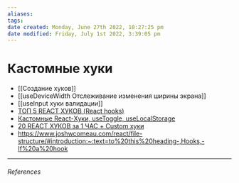 ```yaml
---
aliases: 
tags: 
date created: Monday, June 27th 2022, 10:27:25 pm
date modified: Friday, July 1st 2022, 3:39:05 pm
---
```


# Кастомные хуки

- [[Создание хуков]]
- [[useDeviceWidth Отслеживание изменения ширины экрана]]
- [[useInput хуки валидации]]
- [ТОП 5 REACT ХУКОВ (React hooks)](https://www.youtube.com/watch?v=ks8oftGP2oc&list=PLZTsCOAKJJ_YjEHsB4HJQ9GnB7I_g3n1l&index=1)
- [Кастомные React-Хуки, useToggle, useLocalStorage](https://www.youtube.com/watch?v=igmAJCCSILY)
- [20 REACT ХУКОВ за 1 ЧАС + Custom хуки](https://www.youtube.com/watch?v=8VyTTcT_EwY)
- https://www.joshwcomeau.com/react/file-structure/#introduction:~:text=to%20this%20heading-,Hooks,-If%20a%20hook

---

###### References
